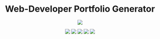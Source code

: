 <h1 align="center">Web-Developer Portfolio Generator</h1>

<p align="center">
 <img src="https://user-images.githubusercontent.com/110999043/210457488-777dacf5-7872-4bf0-9c78-9075785de452.png
"/>
<p align="center">




  <p align="center">
    <img src="https://img.shields.io/badge/Javascript-yellow" />
    <img src="https://img.shields.io/badge/React-9cf" />
    <img src="https://img.shields.io/badge/-Node.js-green" />
    <img src="https://img.shields.io/badge/Express-brightgreen" />
    <img src="https://img.shields.io/badge/MongoDB-darkgreen" />



